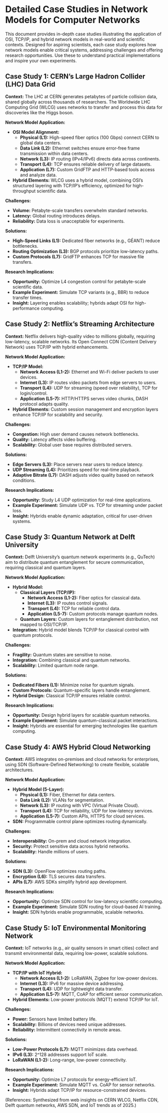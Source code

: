 # Detailed Case Studies in Network Models for Computer Networks

This document provides in-depth case studies illustrating the application of OSI, TCP/IP, and hybrid network models in real-world and scientific contexts. Designed for aspiring scientists, each case study explores how network models enable critical systems, addressing challenges and offering research opportunities. Use these to understand practical implementations and inspire your own experiments.

## Case Study 1: CERN’s Large Hadron Collider (LHC) Data Grid

**Context:**
The LHC at CERN generates petabytes of particle collision data, shared globally across thousands of researchers. The Worldwide LHC Computing Grid (WLCG) uses networks to transfer and process this data for discoveries like the Higgs boson.

**Network Model Application:**

- **OSI Model Alignment:**
  - **Physical (L1):** High-speed fiber optics (100 Gbps) connect CERN to global data centers.
  - **Data Link (L2):** Ethernet switches ensure error-free frame transmission within data centers.
  - **Network (L3):** IP routing (IPv4/IPv6) directs data across continents.
  - **Transport (L4):** TCP ensures reliable delivery of large datasets.
  - **Application (L7):** Custom GridFTP and HTTP-based tools access and analyze data.
- **Hybrid Elements:** WLCG uses a hybrid model, combining OSI’s structured layering with TCP/IP’s efficiency, optimized for high-throughput scientific data.

**Challenges:**

- **Volume:** Petabyte-scale transfers overwhelm standard networks.
- **Latency:** Global routing introduces delays.
- **Reliability:** Data loss is unacceptable for experiments.

**Solutions:**

- **High-Speed Links (L1):** Dedicated fiber networks (e.g., GÉANT) reduce bottlenecks.
- **Routing Optimization (L3):** BGP protocols prioritize low-latency paths.
- **Custom Protocols (L7):** GridFTP enhances TCP for massive file transfers.

**Research Implications:**

- **Opportunity:** Optimize L4 congestion control for petabyte-scale scientific data.
- **Example Experiment:** Simulate TCP variants (e.g., BBR) to reduce transfer times.
- **Insight:** Layering enables scalability; hybrids adapt OSI for high-performance computing.

## Case Study 2: Netflix’s Streaming Architecture

**Context:**
Netflix delivers high-quality video to millions globally, requiring low-latency, scalable networks. Its Open Connect CDN (Content Delivery Network) uses TCP/IP with hybrid enhancements.

**Network Model Application:**

- **TCP/IP Model:**
  - **Network Access (L1-2):** Ethernet and Wi-Fi deliver packets to user devices.
  - **Internet (L3):** IP routes video packets from edge servers to users.
  - **Transport (L4):** UDP for streaming (speed over reliability), TCP for login/control.
  - **Application (L5-7):** HTTP/HTTPS serves video chunks, DASH protocol adapts quality.
- **Hybrid Elements:** Custom session management and encryption layers enhance TCP/IP for scalability and security.

**Challenges:**

- **Congestion:** High user demand causes network bottlenecks.
- **Quality:** Latency affects video buffering.
- **Scalability:** Global user base requires distributed servers.

**Solutions:**

- **Edge Servers (L3):** Place servers near users to reduce latency.
- **UDP Streaming (L4):** Prioritizes speed for real-time playback.
- **Adaptive Bitrate (L7):** DASH adjusts video quality based on network conditions.

**Research Implications:**

- **Opportunity:** Study L4 UDP optimization for real-time applications.
- **Example Experiment:** Simulate UDP vs. TCP for streaming under packet loss.
- **Insight:** Hybrids enable dynamic adaptation, critical for user-driven systems.

## Case Study 3: Quantum Network at Delft University

**Context:**
Delft University’s quantum network experiments (e.g., QuTech) aim to distribute quantum entanglement for secure communication, requiring classical and quantum layers.

**Network Model Application:**

- **Hybrid Model:**
  - **Classical Layers (TCP/IP):**
    - **Network Access (L1-2):** Fiber optics for classical data.
    - **Internet (L3):** IP routes control signals.
    - **Transport (L4):** TCP for reliable control data.
    - **Application (L5-7):** Custom protocols manage quantum nodes.
  - **Quantum Layers:** Custom layers for entanglement distribution, not mapped to OSI/TCP/IP.
- **Integration:** Hybrid model blends TCP/IP for classical control with quantum protocols.

**Challenges:**

- **Fragility:** Quantum states are sensitive to noise.
- **Integration:** Combining classical and quantum networks.
- **Scalability:** Limited quantum node range.

**Solutions:**

- **Dedicated Fibers (L1):** Minimize noise for quantum signals.
- **Custom Protocols:** Quantum-specific layers handle entanglement.
- **Hybrid Design:** Classical TCP/IP ensures reliable control.

**Research Implications:**

- **Opportunity:** Design hybrid layers for scalable quantum networks.
- **Example Experiment:** Simulate quantum-classical packet interactions.
- **Insight:** Hybrids are essential for emerging technologies like quantum computing.

## Case Study 4: AWS Hybrid Cloud Networking

**Context:**
AWS integrates on-premises and cloud networks for enterprises, using SDN (Software-Defined Networking) to create flexible, scalable architectures.

**Network Model Application:**

- **Hybrid Model (5-Layer):**
  - **Physical (L1):** Fiber, Ethernet for data centers.
  - **Data Link (L2):** VLANs for segmentation.
  - **Network (L3):** IP routing with VPC (Virtual Private Cloud).
  - **Transport (L4):** TCP for reliability, UDP for low-latency services.
  - **Application (L5-7):** Custom APIs, HTTPS for cloud services.
- **SDN:** Programmable control plane optimizes routing dynamically.

**Challenges:**

- **Interoperability:** On-prem and cloud network integration.
- **Security:** Protect sensitive data across hybrid networks.
- **Scalability:** Handle millions of users.

**Solutions:**

- **SDN (L3):** OpenFlow optimizes routing paths.
- **Encryption (L6):** TLS secures data transfers.
- **APIs (L7):** AWS SDKs simplify hybrid app development.

**Research Implications:**

- **Opportunity:** Optimize SDN control for low-latency scientific computing.
- **Example Experiment:** Simulate SDN routing for cloud-based AI training.
- **Insight:** SDN hybrids enable programmable, scalable networks.

## Case Study 5: IoT Environmental Monitoring Network

**Context:**
IoT networks (e.g., air quality sensors in smart cities) collect and transmit environmental data, requiring low-power, scalable solutions.

**Network Model Application:**

- **TCP/IP with IoT Hybrid:**
  - **Network Access (L1-2):** LoRaWAN, Zigbee for low-power devices.
  - **Internet (L3):** IPv6 for massive device addressing.
  - **Transport (L4):** UDP for lightweight data transfer.
  - **Application (L5-7):** MQTT, CoAP for efficient sensor communication.
- **Hybrid Elements:** Low-power protocols (MQTT) extend TCP/IP for IoT.

**Challenges:**

- **Power:** Sensors have limited battery life.
- **Scalability:** Billions of devices need unique addresses.
- **Reliability:** Intermittent connectivity in remote areas.

**Solutions:**

- **Low-Power Protocols (L7):** MQTT minimizes data overhead.
- **IPv6 (L3):** 2^128 addresses support IoT scale.
- **LoRaWAN (L1-2):** Long-range, low-power connectivity.

**Research Implications:**

- **Opportunity:** Optimize L7 protocols for energy-efficient IoT.
- **Example Experiment:** Simulate MQTT vs. CoAP for sensor networks.
- **Insight:** Hybrids adapt TCP/IP for resource-constrained devices.

(References: Synthesized from web insights on CERN WLCG, Netflix CDN, Delft quantum networks, AWS SDN, and IoT trends as of 2025.)
